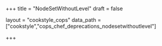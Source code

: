 +++
title = "NodeSetWithoutLevel"
draft = false

layout = "cookstyle_cops"
data_path = ["cookstyle","cops_chef_deprecations_nodesetwithoutlevel"]

+++

<!-- The content of this page is automatically generated from the
cops_chef_deprecations_nodesetwithoutlevel.yml file in github.com/chef/cookstyle/blob/main/docs-chef-io/data/cookstyle/. -->
